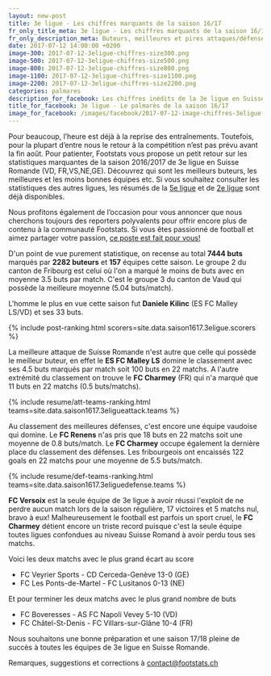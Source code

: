 ```yaml
---
layout: new-post
title: 3e ligue - Les chiffres marquants de la saison 16/17
fr_only_title_meta: 3e ligue - Les chiffres marquants de la saison 16/17
fr_only_description_meta: Buteurs, meilleures et pires attaques/défenses, les matchs spéctaculaires - les chiffres inédits de la 3e ligue en Suisse romande
date: 2017-07-12 14:00:00 +0200
image-300: 2017-07-12-3eligue-chiffres-size300.png
image-500: 2017-07-12-3eligue-chiffres-size500.png
image-800: 2017-07-12-3eligue-chiffres-size800.png
image-1100: 2017-07-12-3eligue-chiffres-size1100.png
image-2200: 2017-07-12-3eligue-chiffres-size2200.png
categories: palmares
description_for_facebook: Les chiffres inédits de la 3e ligue en Suisse romande
title_for_facebook: 3e ligue - Le palmarès de la saison 16/17
image_for_facebook: /images/facebook/2017-07-12-image-chiffres-3eligue-facebook.png
---
```

Pour beaucoup, l’heure est déjà à la reprise des entraînements. Toutefois, pour la plupart d’entre nous le retour à la compétition n’est pas prévu avant la fin août. Pour patienter, Footstats vous propose un petit retour sur les statistiques marquantes de la saison 2016/2017 de 3e ligue en Suisse Romande (VD, FR,VS,NE,GE). Découvrez qui sont les meilleurs buteurs, les meilleures et les moins bonnes équipes etc. Si vous souhaitez consulter les statistiques des autres ligues, les résumés de la [5e ligue](/palmares/2017/06/23/chiffres-5e-ligue-16-17) et de [2e ligue](/palmares/2017/06/23/chiffres-2e-ligue-16-17) sont déjà disponibles.

Nous profitons également de l’occasion pour vous annoncer que nous cherchons toujours des reporters polyvalents pour offrir encore plus de contenu à la communauté Footstats. Si vous êtes passionné de football et aimez partager votre passion, [ce poste est fait pour vous!](/jobs)

D'un point de vue purement statistique, on recense au total __7444 buts__ marqués par __2282 buteurs__  et __157__ équipes cette saison. Le groupe 2 du canton de Fribourg est celui où l'on a marqué le moins de buts avec en moyenne 3.5 buts par match. C'est le groupe 3 du canton de Vaud qui possède la meilleure moyenne (5.04 buts/match).

L'homme le plus en vue cette saison fut __Daniele Kilinc__ (ES FC Malley LS/VD) et ses 33 buts.

{% include post-ranking.html scorers=site.data.saison1617.3eligue.scorers %}

La meilleure attaque de Suisse Romande n'est autre que celle qui possède le meilleur buteur, en effet le __ES FC Malley LS__ domine le classement avec ses 4.5 buts marqués par match soit 100 buts en 22 matchs. A l'autre extrémité du classement on trouve le __FC Charmey__ (FR) qui n'a marqué que 11 buts en 22 matchs (0.5 buts/matchs).

{% include resume/att-teams-ranking.html teams=site.data.saison1617.3eligueattack.teams %}

Au classement des meilleures défenses, c'est encore une équipe vaudoise qui domine. Le __FC Renens__ n'as pris que 18 buts en 22 matchs soit une moyenne de 0.8 buts/match. Le __FC Charmey__ occupe également la dernière place du classement des défenses. Les fribourgeois ont encaissés 122 goals en 22 matchs pour une moyenne de 5.5 buts/match.

{% include resume/def-teams-ranking.html teams=site.data.saison1617.3eliguedefense.teams %}

__FC Versoix__ est la seule équipe de 3e ligue à avoir réussi l'exploit de ne perdre aucun match lors de la saison régulière, 17 victoires et 5 matchs nul, bravo à eux! Malheureusement le football est parfois un sport cruel, le __FC Charmey__ détient encore un triste record puisque c'est la seule équipe toutes ligues confondues au niveau Suisse Romand à avoir perdu tous ses matchs.

Voici les deux matchs avec le plus grand écart au score

* FC Veyrier Sports - CD Cerceda-Genève 13-0 (GE)
* FC Les Ponts-de-Martel - FC Lusitanos 0-13 (NE)

Et pour terminer les deux matchs avec le plus grand nombre de buts

* FC Boveresses - AS FC Napoli Vevey 5-10 (VD)
* FC Châtel-St-Denis - FC Villars-sur-Glâne 10-4 (FR)

Nous souhaitons une bonne préparation et une saison 17/18 pleine de succès à toutes les équipes de 3e ligue en Suisse Romande.

Remarques, suggestions et corrections à [contact@footstats.ch](mailto:contact@footstats.ch)